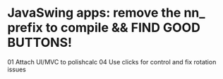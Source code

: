 # JavaSwing apps: remove the nn_ prefix to compile && FIND GOOD BUTTONS!

01	Attach UI/MVC to polishcalc
04	Use clicks for control and fix rotation issues